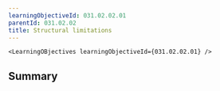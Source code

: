 ```yaml
---
learningObjectiveId: 031.02.02.01
parentId: 031.02.02
title: Structural limitations
---
```


```tsx eval
<LearningOBjectives learningObjectiveId={031.02.02.01} />
```

## Summary
